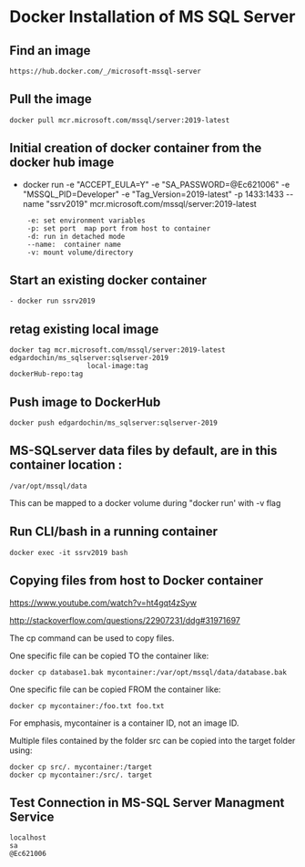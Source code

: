 #  Docker Installation of MS SQL Server     
## Find an image
    https://hub.docker.com/_/microsoft-mssql-server

## Pull the image

    docker pull mcr.microsoft.com/mssql/server:2019-latest   

## Initial creation of docker container from the docker hub image

- docker run -e "ACCEPT_EULA=Y" -e "SA_PASSWORD=@Ec621006" -e "MSSQL_PID=Developer" -e "Tag_Version=2019-latest" -p 1433:1433 --name "ssrv2019" mcr.microsoft.com/mssql/server:2019-latest

       -e: set environment variables
       -p: set port  map port from host to container
       -d: run in detached mode
       --name:  container name
       -v: mount volume/directory


## Start an existing docker container

    - docker run ssrv2019

## retag existing local image
    docker tag mcr.microsoft.com/mssql/server:2019-latest edgardochin/ms_sqlserver:sqlserver-2019
                       local-image:tag                            dockerHub-repo:tag    
## Push image to DockerHub
    docker push edgardochin/ms_sqlserver:sqlserver-2019

## MS-SQLserver data files by default, are in this container location :
    /var/opt/mssql/data  
This can be mapped to a docker volume during "docker run' with -v flag

## Run CLI/bash in a running container 
    docker exec -it ssrv2019 bash  

## Copying files from host to Docker container  
https://www.youtube.com/watch?v=ht4gqt4zSyw

http://stackoverflow.com/questions/22907231/ddg#31971697

The cp command can be used to copy files.  
  
One specific file can be copied TO the container like:  
  
    docker cp database1.bak mycontainer:/var/opt/mssql/data/database.bak
  
One specific file can be copied FROM the container like:  
  
    docker cp mycontainer:/foo.txt foo.txt  

For emphasis, mycontainer is a container ID, not an image ID.

Multiple files contained by the folder src can be copied into the target folder using:

    docker cp src/. mycontainer:/target
    docker cp mycontainer:/src/. target    

## Test Connection in MS-SQL Server Managment Service

    localhost
    sa
    @Ec621006